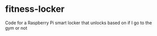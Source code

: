 # fitness-locker
Code for a Raspberry Pi smart locker that unlocks based on if I go to the gym or not
